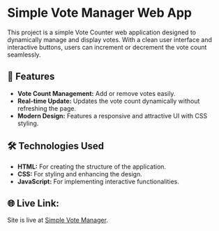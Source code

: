 # Simple Vote Manager Web App

This project is a simple Vote Counter web application designed to dynamically manage and display votes. 
With a clean user interface and interactive buttons, users can increment or decrement the vote count seamlessly.

## 📝 Features  
- **Vote Count Management:** Add or remove votes easily.  
- **Real-time Update:** Updates the vote count dynamically without refreshing the page.  
- **Modern Design:** Features a responsive and attractive UI with CSS styling.  

## 🛠️ Technologies Used  
- **HTML:** For creating the structure of the application.  
- **CSS:** For styling and enhancing the design.  
- **JavaScript:** For implementing interactive functionalities.  

## 🌐 Live Link:
Site is live at [Simple Vote Manager](https://meahadi-hasan.github.io/Simple-Vote-Manager).
